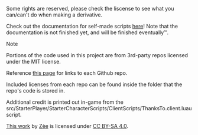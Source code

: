 Some rights are reserved, please check the liscense to see what you can/can't do when making a derivative.

Check out the documentation for self-made scripts [here](<https://sarkwrk.github.io/testplace>)!
Note that the documentation is not finished yet, and will be finished eventually™.


> [!NOTE]
> Portions of the code used in this project are from 3rd-party repos licensed under the MIT license.
>
>Reference [this page](<https://sarkwrk.github.io/testplace/Documentation/dependencies>) for links to each Github repo.
>
> Included licenses from each repo can be found inside the folder that the repo's code is stored in.
> 
> Additional credit is printed out in-game from the src/StarterPlayer/StarterCharacterScripts/ClientScripts/ThanksTo.client.luau script.

[This work](<https://github.com/SarkWrk/testplace/tree/main>) by [Zèe](<https://github.com/SarkWrk>) is licensed under [CC BY-SA 4.0](<https://creativecommons.org/licenses/by-sa/4.0/>).